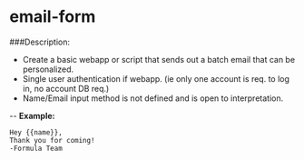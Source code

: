 # email-form

###Description:
- Create a basic webapp or script that sends out a batch email that can be personalized.
- Single user authentication if webapp. (ie only one account is req. to log in, no account DB req.)
- Name/Email input method is not defined and is open to interpretation.


--
<b>Example:</b>

	Hey {{name}},
	Thank you for coming!
	-Formula Team
